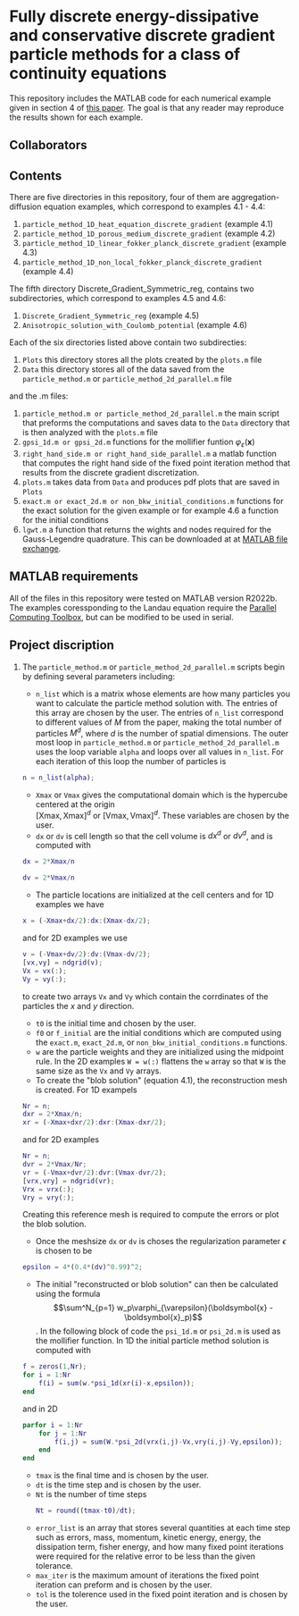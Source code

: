 # Fully discrete energy-dissipative and conservative discrete gradient particle methods for a class of continuity equations
This repository includes the MATLAB code for each numerical example given in section 4 of 
[this paper](https://arxiv.org/abs/2407.00533).  The goal is that any reader may reproduce the results shown for each example.  

## Collaborators 


## Contents 

There are five directories in this repository, four of them are aggregation-diffusion equation examples, which correspond to examples 4.1 - 4.4:
1. `particle_method_1D_heat_equation_discrete_gradient` (example 4.1)
2. `particle_method_1D_porous_medium_discrete_gradient` (example 4.2)
3. `particle_method_1D_linear_fokker_planck_discrete_gradient` (example 4.3)
4. `particle_method_1D_non_local_fokker_planck_discrete_gradient` (example 4.4)

The fifth directory Discrete_Gradient_Symmetric_reg, contains two subdirectories, which correspond to examples 4.5 and 4.6:

1. `Discrete_Gradient_Symmetric_reg` (example 4.5)
2. `Anisotropic_solution_with_Coulomb_potential` (example 4.6)

Each of the six directories listed above contain two subdirecties:
1. `Plots` this directory stores all the plots created by the `plots.m` file 
2. `Data` this directory stores all of the data saved from the `particle_method.m` or `particle_method_2d_parallel.m` file

and the .m files:
1. `particle_method.m or particle_method_2d_parallel.m` the main script that preforms the computations and saves data to the `Data` directory
    that is then analyzed with the `plots.m` file
3. `gpsi_1d.m or gpsi_2d.m` functions for the mollifier funtion $\varphi_{\varepsilon}(\boldsymbol{x})$
4. `right_hand_side.m or right_hand_side_parallel.m` a matlab function that computes the right hand side of the fixed point
   iteration method that results from the discrete gradient discretization.  
5. `plots.m` takes data from `Data` and produces pdf plots that are saved in `Plots`
6. `exact.m or exact_2d.m or non_bkw_initial_conditions.m` functions for the exact solution for the given example or for example 4.6
   a function for the initial conditions
8. `lgwt.m` a function that returns the wights and nodes required for the Gauss-Legendre quadrature.  This can be downloaded at
   at [MATLAB file exchange](https://www.mathworks.com/matlabcentral/fileexchange/4540-legendre-gauss-quadrature-weights-and-nodes).

## MATLAB requirements

All of the files in this repository were tested on MATLAB version R2022b.  The examples coressponding to the Landau equation require the [Parallel Computing Toolbox](https://www.mathworks.com/products/parallel-computing.html), but can be modified to be used in serial. 

## Project discription

1. The `particle_method.m` or `particle_method_2d_parallel.m` scripts begin by defining several parameters including:
    - `n_list` which is a matrix whose elements are how many particles you want to calculate the particle method solution with.  The entries of this array are chosen by the user.  The entries of `n_list` correspond to different values of $M$ from the paper, making the total number of particles $M^d$, where $d$ is the number of spatial dimensions.  The outer most loop in `particle_method.m` or `particle_method_2d_parallel.m` uses the loop variable `alpha` and loops over all values in `n_list`.  For each iteration of this loop the number of particles is
    ```matlab
    n = n_list(alpha);
    ```
    - `Xmax` or `Vmax` gives the computational domain which is the hypercube centered at the origin               
    $[\mbox{Xmax},\mbox{Xmax}]^d$ or $[\mbox{Vmax},\mbox{Vmax}]^d$. These variables are chosen by the user.
    - `dx` or `dv` is cell length so that the cell volume is $dx^d$ or $dv^d$, and is computed with
    ```matlab
    dx = 2*Xmax/n
    ```
    ```matlab
    dv = 2*Vmax/n
    ```
    - The particle locations are initialized at the cell centers and for 1D examples we have
    ```matlab
    x = (-Xmax+dx/2):dx:(Xmax-dx/2);
    ```
    and for 2D examples we use
    ```matlab
    v = (-Vmax+dv/2):dv:(Vmax-dv/2);
    [vx,vy] = ndgrid(v);
    Vx = vx(:);
    Vy = vy(:);
    ```
    to create two arrays `Vx` and `Vy` which contain the corrdinates of the particles the $x$ and $y$ 
    direction.
    - `t0` is the initial time and chosen by the user.
    - `f0` or `f_initial` are the initial conditions which are computed using the `exact.m`, `exact_2d.m`, or `non_bkw_initial_conditions.m` functions.  
    - `w` are the particle weights and they are initialized using the midpoint rule.  In the 2D examples `W = w(:)` flattens the `w` array so that `W` is the same size as the `Vx` and `Vy` arrays. 
    - To create the "blob solution" (equation 4.1), the reconstruction mesh is created.  For 1D exampels
    ```matlab
    Nr = n;
    dxr = 2*Xmax/n; 
    xr = (-Xmax+dxr/2):dxr:(Xmax-dxr/2); 
    ```
   
   and for 2D examples
   ```matlab
   Nr = n;
   dvr = 2*Vmax/Nr;
   vr = (-Vmax+dvr/2):dvr:(Vmax-dvr/2); 
   [vrx,vry] = ndgrid(vr);
   Vrx = vrx(:);
   Vry = vry(:);
   ```
   Creating this reference mesh is required to compute the errors or plot the blob solution.
   - Once the meshsize `dx` or `dv` is choses the regularization parameter $\epsilon$ is chosen to be
    ```matlab
    epsilon = 4*(0.4*(dv)^0.99)^2;
    ```
   - The initial "reconstructed or blob solution" can then be calculated using the formula $$\sum^N_{p=1} w_p\varphi_{\varepsilon}(\boldsymbol{x} - \boldsymbol{x}_p)$$.  In the following block of code     the `psi_1d.m` or `psi_2d.m` is used as the mollifier function.  In 1D the initial particle method solution is computed with
    ```matlab
    f = zeros(1,Nr);
    for i = 1:Nr
        f(i) = sum(w.*psi_1d(xr(i)-x,epsilon));
    end
    ```
    and in 2D
    ```matlab
    parfor i = 1:Nr
        for j = 1:Nr
            f(i,j) = sum(W.*psi_2d(vrx(i,j)-Vx,vry(i,j)-Vy,epsilon));
        end
    end
    ```
    - `tmax` is the final time and is chosen by the user.
    - `dt` is the time step and is chosen by the user.
    - `Nt` is the number of time steps
      ```matlab
      Nt = round((tmax-t0)/dt);
      ```
    - `error_list` is an array that stores several quantities at each time step such as errors, mass, momentum, kinetic energy,
       energy, the dissipation term, fisher energy, and how many fixed point iterations were required for the relative error to
       be less than the given tolerance.
    - `max_iter` is the maximum amount of iterations the fixed point iteration can preform and is chosen by the user.
    - `tol` is the tolerence used in the fixed point iteration and is chosen by the user.
    



